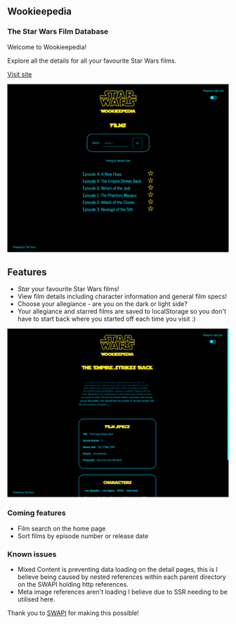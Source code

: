 ## Wookieepedia
### The Star Wars Film Database

Welcome to Wookieepedia!

Explore all the details for all your favourite Star Wars films.

[Visit site](https://star-wars-wookieepedia.vercel.app/)

![Wookieepedia Image | Home](public/readme-image-1.png)

## Features

- _Star_ your favourite Star Wars films!
- View film details including character information and general film specs!
- Choose your allegiance - are you on the dark or light side?
- Your allegiance and starred films are saved to localStorage so you don't have to start back where you started off each time you visit :)

![Wookieepedia Image | Home](public/readme-image-2.png)

### Coming features

- Film search on the home page
- Sort films by episode number or release date

### Known issues

- Mixed Content is preventing data loading on the detail pages, this is I believe being caused by nested references within each parent directory on the SWAPI holding http references.
- Meta image references aren't loading I believe due to SSR needing to be utilised here.

Thank you to [SWAPI](https://swapi.dev/) for making this possible!
